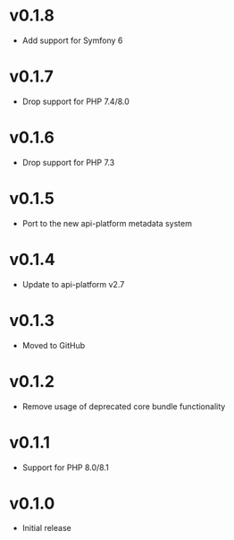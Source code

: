 # v0.1.8

* Add support for Symfony 6

# v0.1.7

* Drop support for PHP 7.4/8.0

# v0.1.6

* Drop support for PHP 7.3

# v0.1.5

* Port to the new api-platform metadata system

# v0.1.4

* Update to api-platform v2.7

# v0.1.3

* Moved to GitHub

# v0.1.2

* Remove usage of deprecated core bundle functionality

# v0.1.1

* Support for PHP 8.0/8.1

# v0.1.0

* Initial release

